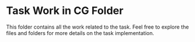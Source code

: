 # Task Work in CG Folder

This folder contains all the work related to the task. 
Feel free to explore the files and folders for more details on the task implementation.